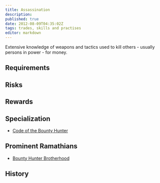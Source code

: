 ```yaml
---
title: Assassination
description:
published: true
date: 2012-08-09T04:35:02Z
tags: trades, skills and practises
editor: markdown
---
```


Extensive knowledge of weapons and tactics used to kill others - usually persons in power - for money.

## Requirements

## Risks

## Rewards

## Specialization

- [Code of the Bounty Hunter](/traditions/code-of-the-bounty-hunter)

## Prominent Ramathians

- [Bounty Hunter Brotherhood](/groups/bounty-hunter-brotherhood)

## History

